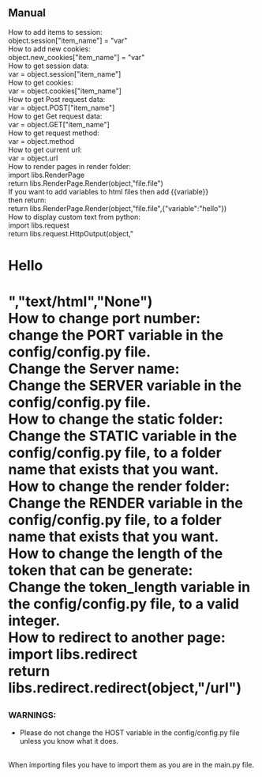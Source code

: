 ## Manual

How to add items to session:<br>
object.session["item_name"] = "var"
<br>
How to add new cookies:<br>
object.new_cookies["item_name"] = "var"
<br>
How to get session data:<br>
var = object.session["item_name"]
<br>
How to get cookies:<br>
var = object.cookies["item_name"]
<br>
How to get Post request data:<br>
var = object.POST["item_name"]
<br>
How to get Get request data:<br>
var = object.GET["item_name"]
<br>
How to get request method:<br>
var = object.method
<br>
How to get current url:<br>
var = object.url
<br>
How to render pages in render folder:<br>
import libs.RenderPage<br>
return libs.RenderPage.Render(object,"file.file")<br>
If you want to add variables to html files then add {{variable}}<br>
then return:<br>
return libs.RenderPage.Render(object,"file.file",{"variable":"hello"})
<br>
How to display custom text from python:<br>
import libs.request<br>
return libs.request.HttpOutput(object,"<html><head></head><body><h1>Hello<h1></body></html>","text/html","None")
<br>
How to change port number:<br>
change the PORT variable in the config/config.py file.
<br>
Change the Server name:<br>
Change the SERVER variable in the config/config.py file.
<br>
How to change the static folder:<br>
Change the STATIC variable in the config/config.py file, to a folder name that exists that you want.
<br>
How to change the render folder:<br>
Change the RENDER variable in the config/config.py file, to a folder name that exists that you want.
<br>
How to change the length of the token that can be generate:<br>
Change the token_length variable in the config/config.py file, to a valid integer.
<br>
How to redirect to another page:<br>
import libs.redirect<br>
return libs.redirect.redirect(object,"/url")
<br>

### WARNINGS:<br>
 - Please do not change the HOST variable in the config/config.py file unless you know what it does.

<br>
When importing files you have to import them as you are in the main.py file.